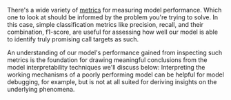 There's a wide variety of [metrics](https://scikit-learn.org/stable/modules/model_evaluation.html) for measuring model performance. Which one to look at should be informed by the problem you're trying to solve. In this case, simple classification metrics like precision, recall, and their combination, f1-score, are useful for assessing how well our model is able to identify truly promising call targets as such.

An understanding of our model's performance gained from inspecting such metrics is the foundation for drawing meaningful conclusions from the model interpretability techniques we'll discuss below: Interpreting the working mechanisms of a poorly performing model can be helpful for model debugging, for example, but is not at all suited for deriving insights on the underlying phenomena.

